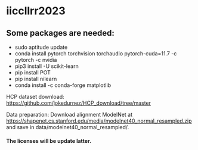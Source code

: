 # iiccllrr2023


## Some packages are needed:
- sudo aptitude update 
- conda install pytorch torchvision torchaudio pytorch-cuda=11.7 -c pytorch -c nvidia
- pip3 install -U scikit-learn
- pip install POT
- pip install nilearn
- conda install -c conda-forge matplotlib




HCP dataset download: 
https://github.com/jokedurnez/HCP_download/tree/master




Data preparation:
Download alignment ModelNet at https://shapenet.cs.stanford.edu/media/modelnet40_normal_resampled.zip and save in data/modelnet40_normal_resampled/.






#### The licenses will be update latter. 
